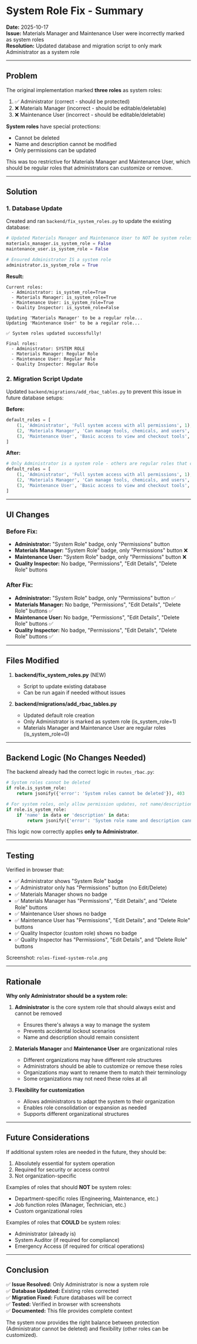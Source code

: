 # System Role Fix - Summary

**Date:** 2025-10-17  
**Issue:** Materials Manager and Maintenance User were incorrectly marked as system roles  
**Resolution:** Updated database and migration script to only mark Administrator as a system role

---

## Problem

The original implementation marked **three roles** as system roles:
1. ✅ Administrator (correct - should be protected)
2. ❌ Materials Manager (incorrect - should be editable/deletable)
3. ❌ Maintenance User (incorrect - should be editable/deletable)

**System roles** have special protections:
- Cannot be deleted
- Name and description cannot be modified
- Only permissions can be updated

This was too restrictive for Materials Manager and Maintenance User, which should be regular roles that administrators can customize or remove.

---

## Solution

### 1. Database Update

Created and ran `backend/fix_system_roles.py` to update the existing database:

```python
# Updated Materials Manager and Maintenance User to NOT be system roles
materials_manager.is_system_role = False
maintenance_user.is_system_role = False

# Ensured Administrator IS a system role
administrator.is_system_role = True
```

**Result:**
```
Current roles:
  - Administrator: is_system_role=True
  - Materials Manager: is_system_role=True
  - Maintenance User: is_system_role=True
  - Quality Inspector: is_system_role=False

Updating 'Materials Manager' to be a regular role...
Updating 'Maintenance User' to be a regular role...

✅ System roles updated successfully!

Final roles:
  - Administrator: SYSTEM ROLE
  - Materials Manager: Regular Role
  - Maintenance User: Regular Role
  - Quality Inspector: Regular Role
```

### 2. Migration Script Update

Updated `backend/migrations/add_rbac_tables.py` to prevent this issue in future database setups:

**Before:**
```python
default_roles = [
    (1, 'Administrator', 'Full system access with all permissions', 1),
    (2, 'Materials Manager', 'Can manage tools, chemicals, and users', 1),  # ❌ Wrong
    (3, 'Maintenance User', 'Basic access to view and checkout tools', 1)   # ❌ Wrong
]
```

**After:**
```python
# Only Administrator is a system role - others are regular roles that can be edited/deleted
default_roles = [
    (1, 'Administrator', 'Full system access with all permissions', 1),
    (2, 'Materials Manager', 'Can manage tools, chemicals, and users', 0),  # ✅ Fixed
    (3, 'Maintenance User', 'Basic access to view and checkout tools', 0)   # ✅ Fixed
]
```

---

## UI Changes

### Before Fix:
- **Administrator:** "System Role" badge, only "Permissions" button
- **Materials Manager:** "System Role" badge, only "Permissions" button ❌
- **Maintenance User:** "System Role" badge, only "Permissions" button ❌
- **Quality Inspector:** No badge, "Permissions", "Edit Details", "Delete Role" buttons

### After Fix:
- **Administrator:** "System Role" badge, only "Permissions" button ✅
- **Materials Manager:** No badge, "Permissions", "Edit Details", "Delete Role" buttons ✅
- **Maintenance User:** No badge, "Permissions", "Edit Details", "Delete Role" buttons ✅
- **Quality Inspector:** No badge, "Permissions", "Edit Details", "Delete Role" buttons ✅

---

## Files Modified

1. **backend/fix_system_roles.py** (NEW)
   - Script to update existing database
   - Can be run again if needed without issues

2. **backend/migrations/add_rbac_tables.py**
   - Updated default role creation
   - Only Administrator is marked as system role (is_system_role=1)
   - Materials Manager and Maintenance User are regular roles (is_system_role=0)

---

## Backend Logic (No Changes Needed)

The backend already had the correct logic in `routes_rbac.py`:

```python
# System roles cannot be deleted
if role.is_system_role:
    return jsonify({'error': 'System roles cannot be deleted'}), 403

# For system roles, only allow permission updates, not name/description changes
if role.is_system_role:
    if 'name' in data or 'description' in data:
        return jsonify({'error': 'System role name and description cannot be modified'}), 403
```

This logic now correctly applies **only to Administrator**.

---

## Testing

Verified in browser that:
- ✅ Administrator shows "System Role" badge
- ✅ Administrator only has "Permissions" button (no Edit/Delete)
- ✅ Materials Manager shows no badge
- ✅ Materials Manager has "Permissions", "Edit Details", and "Delete Role" buttons
- ✅ Maintenance User shows no badge
- ✅ Maintenance User has "Permissions", "Edit Details", and "Delete Role" buttons
- ✅ Quality Inspector (custom role) shows no badge
- ✅ Quality Inspector has "Permissions", "Edit Details", and "Delete Role" buttons

Screenshot: `roles-fixed-system-role.png`

---

## Rationale

**Why only Administrator should be a system role:**

1. **Administrator** is the core system role that should always exist and cannot be removed
   - Ensures there's always a way to manage the system
   - Prevents accidental lockout scenarios
   - Name and description should remain consistent

2. **Materials Manager** and **Maintenance User** are organizational roles
   - Different organizations may have different role structures
   - Administrators should be able to customize or remove these roles
   - Organizations may want to rename them to match their terminology
   - Some organizations may not need these roles at all

3. **Flexibility for customization**
   - Allows administrators to adapt the system to their organization
   - Enables role consolidation or expansion as needed
   - Supports different organizational structures

---

## Future Considerations

If additional system roles are needed in the future, they should be:
1. Absolutely essential for system operation
2. Required for security or access control
3. Not organization-specific

Examples of roles that should **NOT** be system roles:
- Department-specific roles (Engineering, Maintenance, etc.)
- Job function roles (Manager, Technician, etc.)
- Custom organizational roles

Examples of roles that **COULD** be system roles:
- Administrator (already is)
- System Auditor (if required for compliance)
- Emergency Access (if required for critical operations)

---

## Conclusion

✅ **Issue Resolved:** Only Administrator is now a system role  
✅ **Database Updated:** Existing roles corrected  
✅ **Migration Fixed:** Future databases will be correct  
✅ **Tested:** Verified in browser with screenshots  
✅ **Documented:** This file provides complete context

The system now provides the right balance between protection (Administrator cannot be deleted) and flexibility (other roles can be customized).

